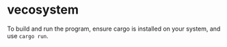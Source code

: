 # vecosystem

To build and run the program, ensure cargo is installed on your system, and use `cargo run`.
